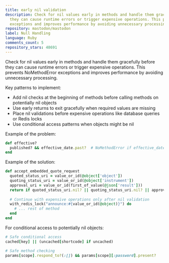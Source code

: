 ```yaml
---
title: early nil validation
description: Check for nil values early in methods and handle them gracefully before
  they can cause runtime errors or trigger expensive operations. This prevents NoMethodError
  exceptions and improves performance by avoiding unnecessary processing.
repository: mastodon/mastodon
label: Null Handling
language: Ruby
comments_count: 5
repository_stars: 48691
---
```


Check for nil values early in methods and handle them gracefully before they can cause runtime errors or trigger expensive operations. This prevents NoMethodError exceptions and improves performance by avoiding unnecessary processing.

Key patterns to implement:
- Add nil checks at the beginning of methods before calling methods on potentially nil objects
- Use early returns to exit gracefully when required values are missing
- Place nil validations before expensive operations like database queries or Redis locks
- Use conditional access patterns when objects might be nil

Example of the problem:
```ruby
def effective?
  published? && effective_date.past?  # NoMethodError if effective_date is nil
end
```

Example of the solution:
```ruby
def accept_embedded_quote_request
  quoted_status_uri = value_or_id(@object['object'])
  quoting_status_uri = value_or_id(@object['instrument'])
  approval_uri = value_or_id(first_of_value(@json['result']))
  return if quoted_status_uri.nil? || quoting_status_uri.nil? || approval_uri.nil?
  
  # Continue with expensive operations only after nil validation
  with_redis_lock("announce:#{value_or_id(@object)}") do
    # ... rest of method
  end
end
```

For conditional access to potentially nil objects:
```ruby
# Safe conditional access
cached[key] || (uncached[shortcode] if uncached)

# Safe method checking
params[scope].respond_to?(:[]) && params[scope][:password].present?
```